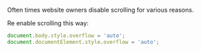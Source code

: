 Often times website owners disable scrolling for various reasons.

Re enable scrolling this way:

```js
document.body.style.overflow = 'auto';
document.documentElement.style.overflow = 'auto';
```
